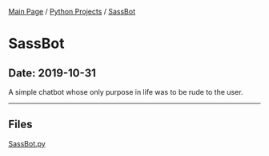 [Main Page](/) / [Python Projects](/python) / [SassBot](/python/2019-10-30_usamts_set2_problem1)

# SassBot

## Date: 2019-10-31

A simple chatbot whose only purpose in life was to be rude to the user.

-----

## Files

[SassBot.py](SassBot.py)